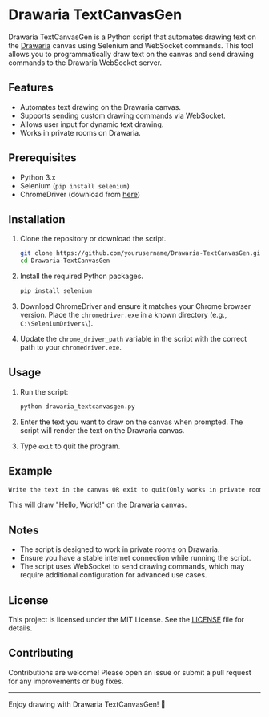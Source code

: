 # Drawaria TextCanvasGen

Drawaria TextCanvasGen is a Python script that automates drawing text on the [Drawaria](https://drawaria.online/) canvas using Selenium and WebSocket commands. This tool allows you to programmatically draw text on the canvas and send drawing commands to the Drawaria WebSocket server.

## Features

- Automates text drawing on the Drawaria canvas.
- Supports sending custom drawing commands via WebSocket.
- Allows user input for dynamic text drawing.
- Works in private rooms on Drawaria.

## Prerequisites

- Python 3.x
- Selenium (`pip install selenium`)
- ChromeDriver (download from [here](https://sites.google.com/chromium.org/driver/))

## Installation

1. Clone the repository or download the script.
   ```bash
   git clone https://github.com/yourusername/Drawaria-TextCanvasGen.git
   cd Drawaria-TextCanvasGen
   ```

2. Install the required Python packages.
   ```bash
   pip install selenium
   ```

3. Download ChromeDriver and ensure it matches your Chrome browser version. Place the `chromedriver.exe` in a known directory (e.g., `C:\SeleniumDrivers\`).

4. Update the `chrome_driver_path` variable in the script with the correct path to your `chromedriver.exe`.

## Usage

1. Run the script:
   ```bash
   python drawaria_textcanvasgen.py
   ```

2. Enter the text you want to draw on the canvas when prompted. The script will render the text on the Drawaria canvas.

3. Type `exit` to quit the program.

## Example

```bash
Write the text in the canvas OR exit to quit(Only works in private rooms): Hello, World!
```

This will draw "Hello, World!" on the Drawaria canvas.

## Notes

- The script is designed to work in private rooms on Drawaria.
- Ensure you have a stable internet connection while running the script.
- The script uses WebSocket to send drawing commands, which may require additional configuration for advanced use cases.

## License

This project is licensed under the MIT License. See the [LICENSE](LICENSE) file for details.

## Contributing

Contributions are welcome! Please open an issue or submit a pull request for any improvements or bug fixes.

---

Enjoy drawing with Drawaria TextCanvasGen! 🎨